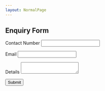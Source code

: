 ```yaml
---
layout: NormalPage
---
```


<script type="text/javascript">var submitted=false;</script>
<iframe name="hidden_iframe" id="hidden_iframe" style="display:none;" onload="if(submitted{window.location='https://psstedu.github.io';}"></iframe>
<div class="w3-card-4">
  <div class="w3-container w3-light-green">
      <h2 class="w3-text-white w3-center">Enquiry Form</h2>
  </div>
<form class="w3-container" action="https://docs.google.com/forms/u/0/d/e/1FAIpQLSdKoxdd8YAnpdTYMDme8IJTKVHFHg5NSiF38ghxZdEPEdCzNQ/formResponse?embedded=true" method="POST" target="hidden_iframe" onsubmit="submitted=true;>
      <p>
      <label>Name</label>
      <input name="entry.2005620554" class="w3-input" type="text" required></p>
      <p>
      <label>Contact Number</label>
      <input name="entry.1166974658" class="w3-input" type="text required"></p>
      <p>
      <label>Email</label>
      <input name="entry.1045781291" class="w3-input" type="text" required></p>
      <p>
      <label>Details</label>
        <textarea name="entry.839337160" class="w3-input" type="text" required></textarea></p>
      <p><input type="submit" class="w3-small w3-light-green w3-padding-16 w3-button w3-text-white" value="Submit"></p>
    </form>
</div>
